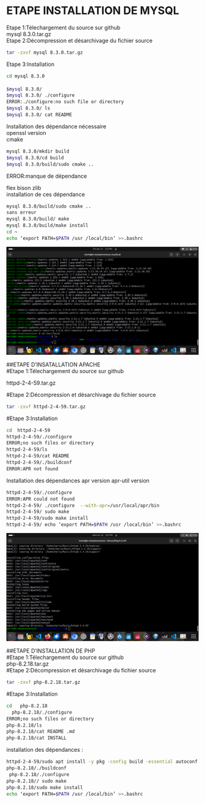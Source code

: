 # ETAPE INSTALLATION DE MYSQL

Etape 1:Télechargement du source sur github   
      mysql 8.3.0.tar.gz  
Etape 2:Décompression et désarchivage du fichier source  
```bash
tar -zxvf mysql 8.3.0.tar.gz
```
Etape 3:Installation  
```bash
cd mysql 8.3.0

$mysql 8.3.0/
$mysql 8.3.0/ ./configure
ERROR:./configure:no such file or directory
$mysql 8.3.0/ ls
$mysql 8.3.0/ cat README
```
Installation des dépendance nécessaire  
openssl version   
cmake  
```bash
mysql 8.3.0/mkdir build
$mysql 8.3.0/cd build
$mysql 8.3.0/build/sudo cmake ..
```
ERROR:manque de dépendance  

flex bison zlib  
installation de ces dépendance  
```bash
mysql 8.3.0/build/sudo cmake ..
sans erreur
mysql 8.3.0/build/ make
mysql 8.3.0/build/make install
cd ~
echo ‘export PATH=$PATH /usr /local/bin’ >>.bashrc
```
<img src="https://github.com/M-Mampionontsoa/INSTALLATION-PAQUETS/blob/main/mysql.png">




















##ETAPE D’INSATALLATION APACHE  
#Etape 1:Télechargement du source sur github  

httpd-2-4-59.tar.gz  

#Etape 2:Décompression et désarchivage du fichier source  
```bash
tar -zxvf httpd-2-4-59.tar.gz
```
#Etape 3:Installation
```bash
cd  httpd-2-4-59
httpd-2-4-59/./configure
ERROR;no such files or directory
httpd-2-4-59/ls
httpd-2-4-59/cat README 
httpd-2-4-59/./buildconf
ERROR:APR not found
```
Installation des dépendances 
apr version
apr-util version
```bash
httpd-2-4-59/./configure
ERROR:APR could not found
httpd-2-4-59/ ./configure  --with-apr=/usr/local/apr/bin
httpd-2-4-59/ sudo make 
httpd-2-4-59/sudo make install
httpd-2-4-59/ echo ‘export PATH=$PATH /usr /local/bin’ >>.bashrc
```
<img src="https://github.com/M-Mampionontsoa/INSTALLATION-PAQUETS/blob/main/apache2.png">

##ETAPE D’INSTALLATION DE PHP  
#Etape 1:Télechargement du source sur github  
php-8.2.18.tar.gz  
#Etape 2:Décompression et désarchivage du fichier source  
```bash
tar -zxvf php-8.2.18.tar.gz
```
#Etape 3:Installation  
```bash
cd   php-8.2.18
  php-8.2.18/./configure
ERROR;no such files or directory
php-8.2.18/ls
php-8.2.18/cat README .md
php-8.2.18/cat INSTALL
```
installation des dépendances :
```bash
httpd-2-4-59/sudo apt install -y pkg -config build -essential autoconf bison re2c
php-8.2.18/./buildconf
 php-8.2.18/./configure  
php-8.2.18// sudo make 
php-8.2.18/sudo make install
echo ‘export PATH=$PATH /usr /local/bin’ >>.bashrc
```
<img src="">
